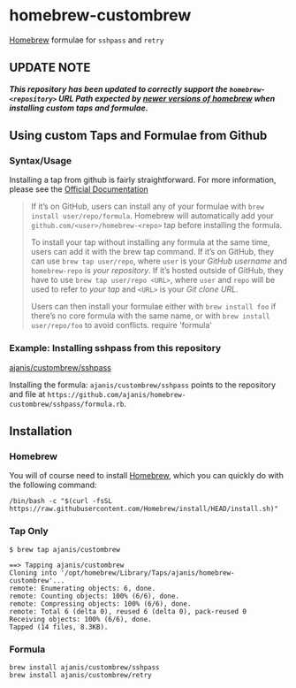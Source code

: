 # homebrew-custombrew

[Homebrew](https://brew.sh) formulae for `sshpass` and `retry`

## UPDATE NOTE

___This repository has been updated to correctly support the `homebrew-<repository>` URL Path expected by [newer versions of homebrew](https://github.com/Homebrew/brew/releases/latest) when installing custom taps and formulae.___

## Using custom Taps and Formulae from Github

### Syntax/Usage

Installing a tap from github is fairly straightforward.  For more information, please see the [Official Documentation](https://docs.brew.sh/How-to-Create-and-Maintain-a-Tap#installing)

> If it’s on GitHub, users can install any of your formulae with ```brew install user/repo/formula```. Homebrew will automatically add your ```github.com/<user>/homebrew-<repo>``` tap before installing the formula.
>
> To install your tap without installing any formula at the same time, users can add it with the brew tap command. If it’s on GitHub, they can use ```brew tap user/repo```, where `user` is your _GitHub username_ and `homebrew-repo` is _your repository_. If it’s hosted outside of GitHub, they have to use `brew tap user/repo <URL>`, where `user` and `repo` will be used to refer to _your tap_ and `<URL>` is your _Git clone URL_.
>
> Users can then install your formulae either with ```brew install foo``` if there’s no core formula with the same name, or with ```brew install user/repo/foo``` to avoid conflicts.
require 'formula'

### Example: Installing sshpass from this repository

[ajanis/custombrew/sshpass](https://github.com/ajanis/homebrew-custombrew/sshpass/formula.rb)

Installing the formula: ```ajanis/custombrew/sshpass``` points to the repository and file at ```https://github.com/ajanis/homebrew-custombrew/sshpass/formula.rb```.

## Installation

### Homebrew

You will of course need to install [Homebrew](https://brew.sh), which you can quickly do with the following command:
  
```shell
/bin/bash -c "$(curl -fsSL https://raw.githubusercontent.com/Homebrew/install/HEAD/install.sh)"
```

### Tap Only

```shell
$ brew tap ajanis/custombrew

==> Tapping ajanis/custombrew
Cloning into '/opt/homebrew/Library/Taps/ajanis/homebrew-custombrew'...
remote: Enumerating objects: 6, done.
remote: Counting objects: 100% (6/6), done.
remote: Compressing objects: 100% (6/6), done.
remote: Total 6 (delta 0), reused 6 (delta 0), pack-reused 0
Receiving objects: 100% (6/6), done.
Tapped (14 files, 8.3KB).
```

### Formula

```shell
brew install ajanis/custombrew/sshpass
brew install ajanis/custombrew/retry
```





